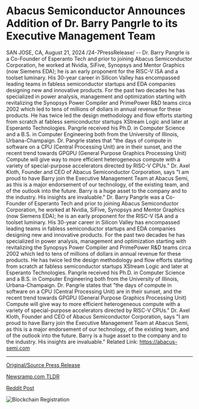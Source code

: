 # Abacus Semiconductor Announces Addition of Dr. Barry Pangrle to its Executive Management Team

SAN JOSE, CA, August 21, 2024 /24-7PressRelease/ -- Dr. Barry Pangrle is a Co-Founder of Esperanto Tech and prior to joining Abacus Semiconductor Corporation, he worked at Nvidia, SiFive, Synopsys and Mentor Graphics (now Siemens EDA); he is an early proponent for the RISC-V ISA and a toolset luminary. His 30-year career in Silicon Valley has encompassed leading teams in fabless semiconductor startups and EDA companies designing new and innovative products. For the past two decades he has specialized in power analysis, management and optimization starting with revitalizing the Synopsys Power Compiler and PrimePower R&D teams circa 2002 which led to tens of millions of dollars in annual revenue for these products. He has twice led the design methodology and flow efforts starting from scratch at fabless semiconductor startups XStream Logic and later at Esperanto Technologies. Pangrle received his Ph.D. in Computer Science and a B.S. in Computer Engineering both from the University of Illinois, Urbana-Champaign.   Dr. Pangrle states that "the days of compute in software on a CPU (Central Processing Unit) are in their sunset, and the recent trend towards GPGPU (General Purpose Graphics Processing Unit) Compute will give way to more efficient heterogeneous compute with a variety of special-purpose accelerators directed by RISC-V CPUs."   Dr. Axel Kloth, Founder and CEO of Abacus Semiconductor Corporation, says "I am proud to have Barry join the Executive Management Team at Abacus Semi, as this is a major endorsement of our technology, of the existing team, and of the outlook into the future. Barry is a huge asset to the company and to the industry. His insights are invaluable."  Dr. Barry Pangrle was a Co-Founder of Esperanto Tech and prior to joining Abacus Semiconductor Corporation, he worked at Nvidia, SiFive, Synopsys and Mentor Graphics (now Siemens EDA); he is an early proponent for the RISC-V ISA and a toolset luminary. His 30-year career in Silicon Valley has encompassed leading teams in fabless semiconductor startups and EDA companies designing new and innovative products. For the past two decades he has specialized in power analysis, management and optimization starting with revitalizing the Synopsys Power Compiler and PrimePower R&D teams circa 2002 which led to tens of millions of dollars in annual revenue for these products. He has twice led the design methodology and flow efforts starting from scratch at fabless semiconductor startups XStream Logic and later at Esperanto Technologies. Pangrle received his Ph.D. in Computer Science and a B.S. in Computer Engineering both from the University of Illinois, Urbana-Champaign.   Dr. Pangrle states that "the days of compute in software on a CPU (Central Processing Unit) are in their sunset, and the recent trend towards GPGPU (General Purpose Graphics Processing Unit) Compute will give way to more efficient heterogeneous compute with a variety of special-purpose accelerators directed by RISC-V CPUs."   Dr. Axel Kloth, Founder and CEO of Abacus Semiconductor Corporation, says "I am proud to have Barry join the Executive Management Team at Abacus Semi, as this is a major endorsement of our technology, of the existing team, and of the outlook into the future. Barry is a huge asset to the company and to the industry. His insights are invaluable."  Related Link: https://abacus-semi.com 

---

[Original/Source Press Release](https://www.24-7pressrelease.com/press-release/513506/abacus-semiconductor-announces-addition-of-dr-barry-pangrle-to-its-executive-management-team)
                    

[Newsramp.com TLDR](None) 



[Reddit Post](https://www.reddit.com/r/Business_NewsRamp/comments/1exjc7x/dr_barry_pangrle_joins_abacus_semiconductor/) 



![Blockchain Registration](https://cdn.newsramp.app/24-7PressRelease/qrcode/248/21/oxenipV7.webp)